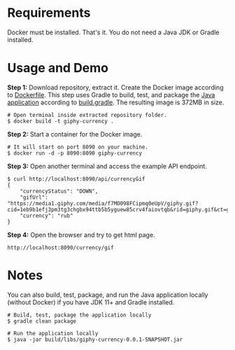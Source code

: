 # Requirements
Docker must be installed. That's it. You do not need a Java JDK or Gradle installed.


# Usage and Demo
**Step 1:** Download repository, extract it. Create the Docker image according to [Dockerfile](Dockerfile).
This step uses Gradle to build, test, and package the [Java application](src/main/java/ru/borisov/giphycurrency/GiphyCurrencyApplication.java)
according to [build.gradle](build.gradle). The resulting image is 372MB in size.

```shell
# Open terminal inside extracted repository folder.
$ docker build -t giphy-currency .
```

**Step 2:** Start a container for the Docker image.

```shell
# It will start on port 8090 on your machine.
$ docker run -d -p 8090:8090 giphy-currency
```

**Step 3:** Open another terminal and access the example API endpoint.

```shell
$ curl http://localhost:8090/api/currencyGif
{
    "currencyStatus": "DOWN",
    "gifUrl": "https://media1.giphy.com/media/f7MO098FCipmq0eUpV/giphy.gif?cid=1eb9b1efj3pm3tg3chgbx94ttb5b5yguew85crv4faiovtqb&rid=giphy.gif&ct=g",
    "currency": "rub"
}
```

**Step 4:** Open the browser and try to get html page.

```shell
http://localhost:8090/currency/gif
```


# Notes

You can also build, test, package, and run the Java application locally (without Docker)
if you have JDK 11+ and Gradle installed.

```shell
# Build, test, package the application locally
$ gradle clean package

# Run the application locally
$ java -jar build/libs/giphy-currency-0.0.1-SNAPSHOT.jar
```
